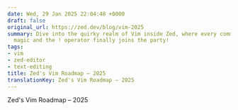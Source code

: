 ```yaml
---
date: Wed, 29 Jan 2025 22:04:48 +0000
draft: false
original_url: https://zed.dev/blog/vim-2025
summary: Dive into the quirky realm of Vim inside Zed, where every command feels like
  magic and the ! operator finally joins the party!
tags:
- vim
- zed-editor
- text-editing
title: Zed's Vim Roadmap – 2025
translationKey: Zed's Vim Roadmap – 2025
---
```


Zed's Vim Roadmap – 2025